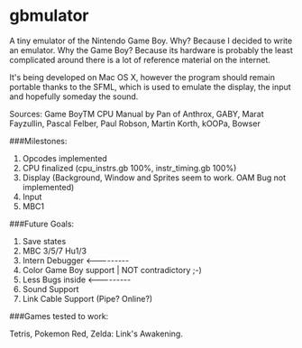 # gbmulator
A tiny emulator of the Nintendo Game Boy. Why? Because I decided to write an emulator. Why the Game Boy? Because its hardware is probably the least complicated around there is a lot of reference material on the internet.

It's being developed on Mac OS X, however the program should remain portable thanks to the SFML, which is used to emulate the display, the input and hopefully someday the sound.

Sources: Game BoyTM CPU Manual by Pan of Anthrox, GABY, Marat Fayzullin, Pascal Felber, Paul Robson, Martin Korth, kOOPa, Bowser

###Milestones:

1. Opcodes implemented
2. CPU finalized (cpu_instrs.gb 100%, instr_timing.gb 100%)
3. Display (Background, Window and Sprites seem to work. OAM Bug not implemented)
4. Input
5. MBC1

###Future Goals:

1. Save states
2. MBC 3/5/7 Hu1/3
3. Intern Debugger <---------
4. Color Game Boy support | NOT contradictory ;-)
5. Less Bugs inside <---------
6. Sound Support
7. Link Cable Support (Pipe? Online?)

###Games tested to work:

Tetris, Pokemon Red, Zelda: Link's Awakening.
